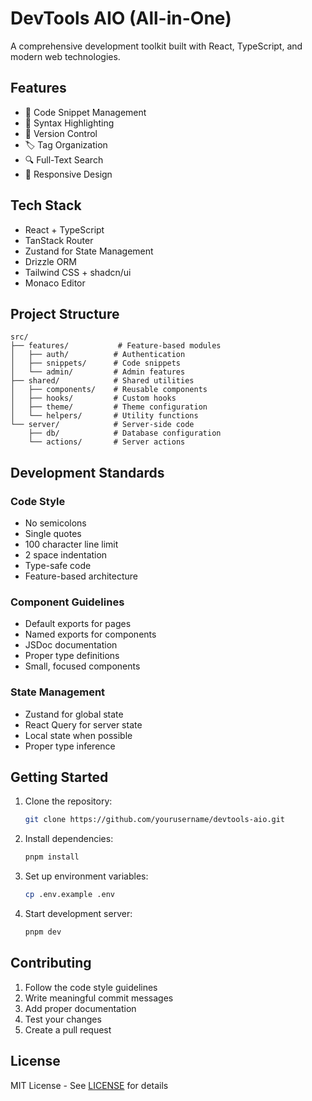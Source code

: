 # DevTools AIO (All-in-One)

A comprehensive development toolkit built with React, TypeScript, and modern web technologies.

## Features

- 📝 Code Snippet Management
- 🎨 Syntax Highlighting
- 🔄 Version Control
- 🏷️ Tag Organization
- 🔍 Full-Text Search
- 📱 Responsive Design

## Tech Stack

- React + TypeScript
- TanStack Router
- Zustand for State Management
- Drizzle ORM
- Tailwind CSS + shadcn/ui
- Monaco Editor

## Project Structure

```
src/
├── features/           # Feature-based modules
│   ├── auth/          # Authentication
│   ├── snippets/      # Code snippets
│   └── admin/         # Admin features
├── shared/            # Shared utilities
│   ├── components/    # Reusable components
│   ├── hooks/         # Custom hooks
│   ├── theme/         # Theme configuration
│   └── helpers/       # Utility functions
└── server/            # Server-side code
    ├── db/            # Database configuration
    └── actions/       # Server actions
```

## Development Standards

### Code Style

- No semicolons
- Single quotes
- 100 character line limit
- 2 space indentation
- Type-safe code
- Feature-based architecture

### Component Guidelines

- Default exports for pages
- Named exports for components
- JSDoc documentation
- Proper type definitions
- Small, focused components

### State Management

- Zustand for global state
- React Query for server state
- Local state when possible
- Proper type inference

## Getting Started

1. Clone the repository:

    ```bash
    git clone https://github.com/yourusername/devtools-aio.git
    ```

2. Install dependencies:

    ```bash
    pnpm install
    ```

3. Set up environment variables:

    ```bash
    cp .env.example .env
    ```

4. Start development server:
    ```bash
    pnpm dev
    ```

## Contributing

1. Follow the code style guidelines
2. Write meaningful commit messages
3. Add proper documentation
4. Test your changes
5. Create a pull request

## License

MIT License - See [LICENSE](LICENSE) for details
